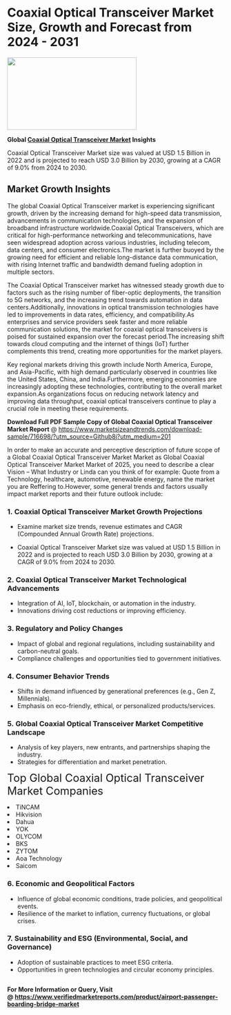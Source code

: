 <H1>Coaxial Optical Transceiver Market Size, Growth and Forecast from 2024 - 2031</H1><img class="aligncenter size-medium wp-image-584254" src="https://thirdeyenews.in/wp-content/uploads/2024/09/Global-Market-Research-300x168.jpeg" alt="" width="300" height="168" /><p><strong>Global&nbsp;<a href="https://www.marketsizeandtrends.com/download-sample/716698/?utm_source=Github8j?utm_medium=201">Coaxial Optical Transceiver Market</a> Insights</strong></p><p>Coaxial Optical Transceiver Market size was valued at USD 1.5 Billion in 2022 and is projected to reach USD 3.0 Billion by 2030, growing at a CAGR of 9.0% from 2024 to 2030.</p><p><h2>Market Growth Insights</h2> <p>The global Coaxial Optical Transceiver market is experiencing significant growth, driven by the increasing demand for high-speed data transmission, advancements in communication technologies, and the expansion of broadband infrastructure worldwide.Coaxial Optical Transceivers, which are critical for high-performance networking and telecommunications, have seen widespread adoption across various industries, including telecom, data centers, and consumer electronics.The market is further buoyed by the growing need for efficient and reliable long-distance data communication, with rising Internet traffic and bandwidth demand fueling adoption in multiple sectors.</p> <p>The Coaxial Optical Transceiver market has witnessed steady growth due to factors such as the rising number of fiber-optic deployments, the transition to 5G networks, and the increasing trend towards automation in data centers.Additionally, innovations in optical transmission technologies have led to improvements in data rates, efficiency, and compatibility.As enterprises and service providers seek faster and more reliable communication solutions, the market for coaxial optical transceivers is poised for sustained expansion over the forecast period.The increasing shift towards cloud computing and the internet of things (IoT) further complements this trend, creating more opportunities for the market players.</p> <p>Key regional markets driving this growth include North America, Europe, and Asia-Pacific, with high demand particularly observed in countries like the United States, China, and India.Furthermore, emerging economies are increasingly adopting these technologies, contributing to the overall market expansion.As organizations focus on reducing network latency and improving data throughput, coaxial optical transceivers continue to play a crucial role in meeting these requirements.</p> <p><span class=""><strong>Download Full PDF Sample Copy of Global Coaxial Optical Transceiver Market Report</strong> @ <a href="https://www.marketsizeandtrends.com/download-sample/716698/?utm_source=Github8j?utm_medium=201" target="_blank">https://www.marketsizeandtrends.com/download-sample/716698/?utm_source=Github8j?utm_medium=201</a></span></p><p>In order to make an accurate and perceptive description of future scope of a Global&nbsp;Coaxial Optical Transceiver Market Market as Global&nbsp;Coaxial Optical Transceiver Market Market of 2025, you need to describe a clear Vision &ndash; What Industry or Linda can you think of for example: Quote from a Technology, healthcare, automotive, renewable energy, name the market you are Reffering to.However, some general trends and factors usually impact market reports and their future outlook include:</p><h3>1.&nbsp;<strong>Coaxial Optical Transceiver Market Growth Projections</strong></h3><ul><li>Examine market size trends, revenue estimates and CAGR (Compounded Annual Growth Rate) projections.</li><li><p>Coaxial Optical Transceiver Market size was valued at USD 1.5 Billion in 2022 and is projected to reach USD 3.0 Billion by 2030, growing at a CAGR of 9.0% from 2024 to 2030.</p></li></ul><h3>2.&nbsp;<strong>Coaxial Optical Transceiver Market Technological Advancements</strong></h3><ul><li>Integration of AI, IoT, blockchain, or automation in the industry.</li><li>Innovations driving cost reductions or improving efficiency.</li></ul><h3>3.&nbsp;<strong>Regulatory and Policy Changes</strong></h3><ul><li>Impact of global and regional regulations, including sustainability and carbon-neutral goals.</li><li>Compliance challenges and opportunities tied to government initiatives.</li></ul><h3>4.&nbsp;<strong>Consumer Behavior Trends</strong></h3><ul><li>Shifts in demand influenced by generational preferences (e.g., Gen Z, Millennials).</li><li>Emphasis on eco-friendly, ethical, or personalized products/services.</li></ul><h3>5.&nbsp;<strong>Global Coaxial Optical Transceiver Market Competitive Landscape</strong></h3><ul><li>Analysis of key players, new entrants, and partnerships shaping the industry.</li><li>Strategies for differentiation and market penetration.</li></ul><p data-pm-slice="1 1 []"><span style="color: inherit; font-family: inherit; font-size: 25px;">Top Global Coaxial Optical Transceiver Market Companies</span></p><div class="" data-test-id=""><p><li>TiNCAM</li><li> Hikvision</li><li> Dahua</li><li> YOK</li><li> OLYCOM</li><li> BKS</li><li> ZYTOM</li><li> Aoa Technology</li><li> Saicom</li></p></div><h3>6.&nbsp;<strong>Economic and Geopolitical Factors</strong></h3><ul><li>Influence of global economic conditions, trade policies, and geopolitical events.</li><li>Resilience of the market to inflation, currency fluctuations, or global crises.</li></ul><h3>7.&nbsp;<strong>Sustainability and ESG (Environmental, Social, and Governance)</strong></h3><ul><li>Adoption of sustainable practices to meet ESG criteria.</li><li>Opportunities in green technologies and circular economy principles.</li></ul><h2><strong style="font-size: 14px;">For More Information or Query, Visit @&nbsp;</strong><a style="background-color: #ffffff; font-size: 14px;" href="https://www.marketsizeandtrends.com/report/coaxial-optical-transceiver-market/" target="_blank">https://www.verifiedmarketreports.com/product/airport-passenger-boarding-bridge-market</a></h2>